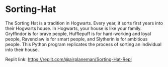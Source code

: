 # Sorting-Hat
The Sorting Hat is a tradition in Hogwarts. Every year, it sorts first years into their Hogwarts house. In Hogwarts, your house is like your family. Gryffindor is for brave people, Hufflepuff is for hard-working and loyal people, Ravenclaw is for smart people, and Slytherin is for ambitious people. This Python program replicates the process of sorting an individual into their house.

Replit link: https://replit.com/@airplaneman/Sorting-Hat-Repl
